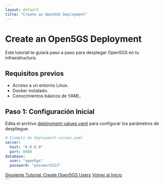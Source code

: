 ```yaml
---
layout: default
title: "Create an Open5GS Deployment"
---
```


# Create an Open5GS Deployment

Este tutorial te guiará paso a paso para desplegar Open5GS en tu infraestructura.

## Requisitos previos

- Acceso a un entorno Linux.
- Docker instalado.
- Conocimientos básicos de YAML.

## Paso 1: Configuración Inicial

Edita el archivo [deployment-values.yaml](deployment-values.yaml) para configurar los parámetros de despliegue.

```yaml
# Ejemplo de deployment-values.yaml
server:
  host: "0.0.0.0"
  port: 8080
database:
  user: "open5gs"
  password: "password123"

```
<div class="navigation-buttons"> <a href="/docs/open5gs-users/users.html" class="btn">Siguiente Tutorial: Create Open5GS Users</a> <a href="{{ '/' | relative_url }}" class="btn">Volver al Inicio</a> </div> ```